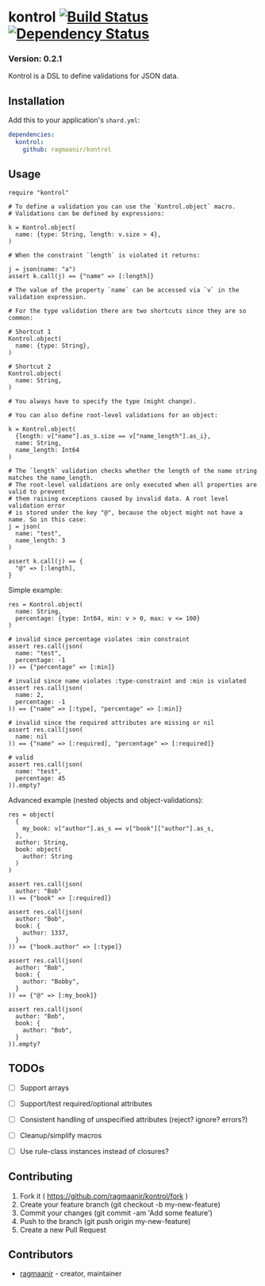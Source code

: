 # kontrol [![Build Status](https://travis-ci.org/Ragmaanir/kontrol.svg?branch=master)](https://travis-ci.org/Ragmaanir/kontrol)[![Dependency Status](https://shards.rocks/badge/github/ragmaanir/kontrol/status.svg)](https://shards.rocks/github/ragmaanir/kontrol)

### Version: 0.2.1

Kontrol is a DSL to define validations for JSON data.

## Installation

Add this to your application's `shard.yml`:

```yaml
dependencies:
  kontrol:
    github: ragmaanir/kontrol
```

## Usage

```crystal
require "kontrol"
```

```crystal
# To define a validation you can use the `Kontrol.object` macro.
# Validations can be defined by expressions:

k = Kontrol.object(
  name: {type: String, length: v.size > 4},
)

# When the constraint `length` is violated it returns:

j = json(name: "a")
assert k.call(j) == {"name" => [:length]}

# The value of the property `name` can be accessed via `v` in the validation expression.

# For the type validation there are two shortcuts since they are so common:

# Shortcut 1
Kontrol.object(
  name: {type: String},
)

# Shortcut 2
Kontrol.object(
  name: String,
)

# You always have to specify the type (might change).

# You can also define root-level validations for an object:

k = Kontrol.object(
  {length: v["name"].as_s.size == v["name_length"].as_i},
  name: String,
  name_length: Int64
)

# The `length` validation checks whether the length of the name string matches the name_length.
# The root-level validations are only executed when all properties are valid to prevent
# them raising exceptions caused by invalid data. A root level validation error
# is stored under the key "@", because the object might not have a name. So in this case:
j = json(
  name: "test",
  name_length: 3
)

assert k.call(j) == {
  "@" => [:length],
}

```

Simple example:

```crystal
res = Kontrol.object(
  name: String,
  percentage: {type: Int64, min: v > 0, max: v <= 100}
)

# invalid since percentage violates :min constraint
assert res.call(json(
  name: "test",
  percentage: -1
)) == {"percentage" => [:min]}

# invalid since name violates :type-constraint and :min is violated
assert res.call(json(
  name: 2,
  percentage: -1
)) == {"name" => [:type], "percentage" => [:min]}

# invalid since the required attributes are missing or nil
assert res.call(json(
  name: nil
)) == {"name" => [:required], "percentage" => [:required]}

# valid
assert res.call(json(
  name: "test",
  percentage: 45
)).empty?

```

Advanced example (nested objects and object-validations):

```crystal
res = object(
  {
    my_book: v["author"].as_s == v["book"]["author"].as_s,
  },
  author: String,
  book: object(
    author: String
  )
)

assert res.call(json(
  author: "Bob"
)) == {"book" => [:required]}

assert res.call(json(
  author: "Bob",
  book: {
    author: 1337,
  }
)) == {"book.author" => [:type]}

assert res.call(json(
  author: "Bob",
  book: {
    author: "Bobby",
  }
)) == {"@" => [:my_book]}

assert res.call(json(
  author: "Bob",
  book: {
    author: "Bob",
  }
)).empty?

```

## TODOs

- [ ] Support arrays
- [ ] Support/test required/optional attributes
- [ ] Consistent handling of unspecified attributes (reject? ignore? errors?)
- [ ] Cleanup/simplify macros
- [ ] Use rule-class instances instead of closures?


## Contributing

1. Fork it ( https://github.com/ragmaanir/kontrol/fork )
2. Create your feature branch (git checkout -b my-new-feature)
3. Commit your changes (git commit -am 'Add some feature')
4. Push to the branch (git push origin my-new-feature)
5. Create a new Pull Request

## Contributors

- [ragmaanir](https://github.com/ragmaanir) - creator, maintainer
